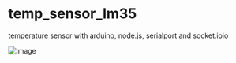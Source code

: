 # temp_sensor_lm35 
 temperature sensor with arduino, node.js, serialport and socket.ioio

![image](https://user-images.githubusercontent.com/55627800/167849218-2a5e7518-97d3-4309-b7a8-9119cf30c854.png)
